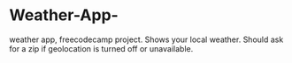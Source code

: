 # Weather-App-
weather app, freecodecamp project. 
Shows your local weather. Should ask for a zip if geolocation is turned off or unavailable. 
